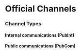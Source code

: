 # Official Channels



### Channel Types

#### Internal communications (PubInt)



#### Public communications (PubCom)





